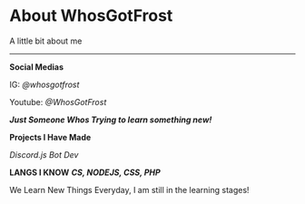 # About WhosGotFrost
 A little bit about me

 --------------------------
**Social Medias**

IG: <span style="color=rgb(0, 255, 189)">*@whosgotfrost*</span>

Youtube: *@WhosGotFrost*

 ***Just Someone Whos Trying to learn something new!***

 **Projects I Have Made**

*Discord.js Bot Dev*

**LANGS I KNOW**
***CS, NODEJS, CSS, PHP***

We Learn New Things Everyday, I am still in the learning stages!
